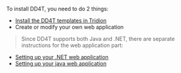 To install DD4T, you need to do 2 things:

  * [Install the DD4T templates in Tridion](TemplateInstallation.md)
  * Create or modify your own web application

> Since DD4T supports both Java and .NET, there are separate instructions for the web application part:

  * [Setting up your .NET web application](DotNetInstallation.md)
  * [Setting up your java web application](JavaInstallation.md)

